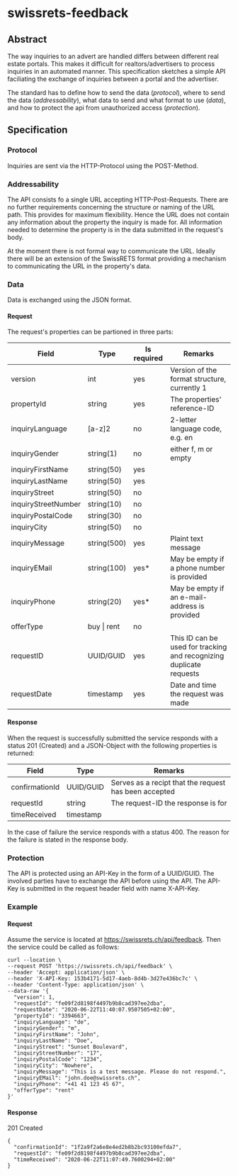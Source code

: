 # swissrets-feedback

## Abstract
The way inquiries to an advert are handled differs between different real estate portals.
This makes it difficult for realtors/advertisers to process inquiries in an automated manner.
This specification sketches a simple API faciliating the exchange of inquiries between a portal and the advertiser.

The standard has to define how to send the data (*protocol*), where to send the data (*addressability*), 
what data to send and what format to use (*data*),
and how to protect the api from unauthorized access (*protection*).

## Specification

### Protocol
Inquiries are sent via the HTTP-Protocol using the POST-Method.

### Addressability
The API consists fo a single URL accepting HTTP-Post-Requests. There are no further requirements concerning the structure
or naming of the URL path. This provides for maximum flexibility. Hence the URL does not contain any information about the property the inquiry is made for.
All information needed to determine the property is in the data submitted in the request's body.

At the moment there is not formal way to communicate the URL. Ideally there will be an extension of the SwissRETS format providing a mechanism to communicating
the URL in the property's data.

### Data
Data is exchanged using the JSON format.

#### Request
The request's properties can be partioned in three parts:

| Field | Type | Is required | Remarks|
| --- | --- | --- | --- |
| version | int | yes | Version of the format structure, currently 1 |
| propertyId | string | yes | The properties' reference-ID |
| inquiryLanguage | \[a-z\]2 | no | 2-letter language code, e.g. en |
| inquiryGender | string(1) | no | either f, m or empty |
| inquiryFirstName | string(50) | yes ||
| inquiryLastName | string(50) | yes ||
| inquiryStreet | string(50) | no ||
| inquiryStreetNumber | string(10) | no ||
| inquiryPostalCode | string(30) | no ||
| inquiryCity | string(50) | no ||
| inquiryMessage | string(500) | yes | Plaint text message |
| inquiryEMail | string(100) | yes* | May be empty if a phone number is provided |
| inquiryPhone | string(20) | yes* | May be empty if an e-mail-address is provided |
| offerType | buy \| rent | no ||
| requestID | UUID/GUID | yes | This ID can be used for tracking and recognizing duplicate requests |
| requestDate | timestamp | yes | Date and time the request was made |

#### Response
When the request is successfully submitted the service responds with a status 201 (Created) and a JSON-Object with the following properties is returned:

| Field | Type | Remarks |
| --- | --- | --- |
| confirmationId | UUID/GUID | Serves as a recipt that the request has been accepted |
| requestId | string | The request-ID the response is for |
| timeReceived | timestamp | |

In the case of failure the service responds with a status 400. The reason for the failure is stated in the response body.

### Protection
The API is protected using an API-Key in the form of a UUID/GUID. The involved parties have to exchange the API before using the API.
The API-Key is submitted in the request header field with name X-API-Key.

### Example
#### Request
Assume the service is located at https://swissrets.ch/api/feedback. Then the service could be called as follows:

```
curl --location \ 
--request POST 'https://swissrets.ch/api/feedback' \ 
--header 'Accept: application/json' \ 
--header 'X-API-Key: 153b4171-5d17-4aeb-8d4b-3d27e436bc7c' \ 
--header 'Content-Type: application/json' \ 
--data-raw '{ 
  "version": 1,
  "requestId": "fe09f2d8198f4497b9b8cad397ee2dba",
  "requestDate": "2020-06-22T11:40:07.9507505+02:00", 
  "propertyId": "3394663", 
  "inquiryLanguage": "de", 
  "inquiryGender": "m", 
  "inquiryFirstName": "John", 
  "inquiryLastName": "Doe", 
  "inquiryStreet": "Sunset Boulevard", 
  "inquiryStreetNumber": "17", 
  "inquiryPostalCode": "1234", 
  "inquiryCity": "Nowhere", 
  "inquiryMessage": "This is a test message. Please do not respond.", 
  "inquiryEMail": "john.doe@swissrets.ch", 
  "inquiryPhone": "+41 41 123 45 67", 
  "offerType": "rent" 
}'
```

#### Response
201 Created

```
{
  "confirmationId": "1f2a9f2a6e8e4ed2b8b2bc93100efda7",
  "requestId": "fe09f2d8198f4497b9b8cad397ee2dba",
  "timeReceived": "2020-06-22T11:07:49.7600294+02:00" 
} 
```
